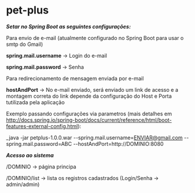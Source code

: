 # pet-plus

**_Setar no Spring Boot as seguintes configurações:_**

Para envio de e-mail (atualmente configurado no Spring Boot para usar o smtp do Gmail)

**spring.mail.username** -> Login do e-mail

**spring.mail.password** -> Senha


Para redirecionamento de mensagem enviada por e-mail

**hostAndPort** -> No e-mail enviado, será enviado um link de acesso e a montagem correta do link depende da configuração do Host e Porta tutilizada pela aplicação


Exemplo passando configurações via parametros (mais detalhes em http://docs.spring.io/spring-boot/docs/current/reference/html/boot-features-external-config.html):

_java -jar petplus-1.0.0.war --spring.mail.username=ENVIAR@gmail.com --spring.mail.password=ABC --hostAndPort=http://DOMINIO:8080



**_Acesso ao sistema_**

/DOMINIO -> página principa

/DOMINIO/list -> lista os registros cadastrados (Login/Senha -> admin/admin)
